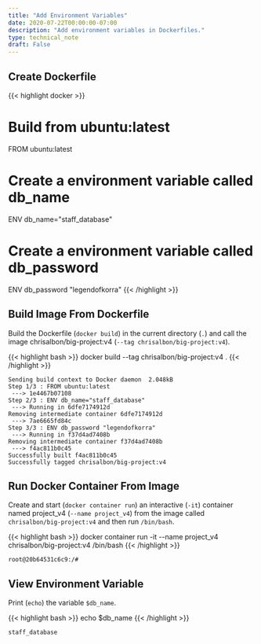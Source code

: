 ```yaml
---
title: "Add Environment Variables"
date: 2020-07-22T00:00:00-07:00
description: "Add environment variables in Dockerfiles."
type: technical_note
draft: False
---
```


## Create Dockerfile

{{< highlight docker >}}
# Build from ubuntu:latest
FROM ubuntu:latest

# Create a environment variable called db_name
ENV db_name="staff_database"

# Create a environment variable called db_password
ENV db_password "legendofkorra"
{{< /highlight >}}

## Build Image From Dockerfile

Build the Dockerfile (`docker build`) in the current directory (`.`) and call the image chrisalbon/big-project:v4 (`--tag chrisalbon/big-project:v4`).

{{< highlight bash >}}
docker build --tag chrisalbon/big-project:v4 .
{{< /highlight >}}
```
Sending build context to Docker daemon  2.048kB
Step 1/3 : FROM ubuntu:latest
 ---> 1e4467b07108
Step 2/3 : ENV db_name="staff_database"
 ---> Running in 6dfe7174912d
Removing intermediate container 6dfe7174912d
 ---> 7ae6665fd84c
Step 3/3 : ENV db_password "legendofkorra"
 ---> Running in f37d4ad7408b
Removing intermediate container f37d4ad7408b
 ---> f4ac811b0c45
Successfully built f4ac811b0c45
Successfully tagged chrisalbon/big-project:v4
```

## Run Docker Container From Image

Create and start (`docker container run`) an interactive (`-it`) container named project_v4 (`--name project_v4`) from the image called `chrisalbon/big-project:v4` and then run `/bin/bash`.

{{< highlight bash >}}
docker container run -it --name project_v4 chrisalbon/big-project:v4 /bin/bash
{{< /highlight >}}
```
root@20b64531c6c9:/#
```

## View Environment Variable

Print (`echo`) the variable `$db_name`.

{{< highlight bash >}}
echo $db_name
{{< /highlight >}}
```
staff_database
```